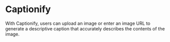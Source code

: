 # Captionify
With Captionify, users can upload an image or enter an image URL to generate a descriptive caption that accurately describes the contents of the image.
